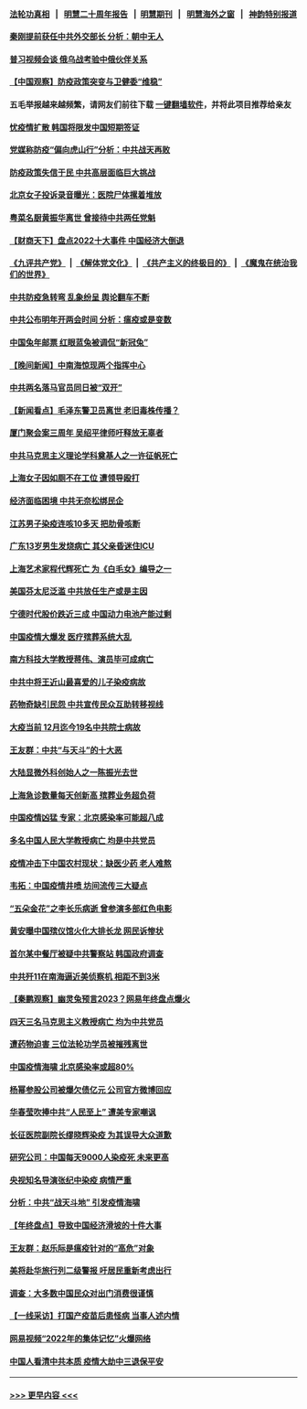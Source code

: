 #### [法轮功真相](https://github.com/gfw-breaker/truth/blob/master/README.md?t=0) &nbsp;&nbsp;|&nbsp;&nbsp; [明慧二十周年报告](https://github.com/gfw-breaker/mh-reports/blob/master/README.md?t=0) &nbsp;&nbsp;|&nbsp;&nbsp;[明慧期刊](https://github.com/gfw-breaker/mh-qikan) &nbsp;&nbsp;|&nbsp;&nbsp; [明慧海外之窗](https://github.com/gfw-breaker/mh-news/blob/master/README.md?t=0) &nbsp;&nbsp;|&nbsp;&nbsp; [神韵特别报道](https://github.com/gfw-breaker/mh-news/blob/master/shenyun.md?t=0)
#### [秦刚提前获任中共外交部长 分析：朝中无人](../pages/nsc413/n13895440.md?t=12310043) 
#### [普习视频会谈 俄乌战考验中俄伙伴关系](../pages/nsc413/n13895357.md?t=12310043) 
#### [【中国观察】防疫政策突变与卫健委“维稳”](../pages/nsc413/n13895108.md?t=12310043) 
#### 五毛举报越来越频繁，请网友们前往下载 [一键翻墙软件](https://github.com/gfw-breaker/ssr-accounts)，并将此项目推荐给亲友
#### [忧疫情扩散 韩国将限发中国短期签证](../pages/nsc413/n13895245.md?t=12310043) 
#### [党媒称防疫“偏向虎山行”分析：中共战天再败](../pages/nsc413/n13894577.md?t=12310043) 
#### [防疫政策失信于民 中共高层面临巨大挑战](../pages/nsc413/n13894627.md?t=12310043) 
#### [北京女子投诉录音曝光：医院尸体摞着堆放](../pages/nsc413/n13895124.md?t=12310043) 
#### [粤菜名厨黄振华离世 曾接待中共两任党魁](../pages/nsc413/n13895159.md?t=12310043) 
#### [【财商天下】盘点2022十大事件 中国经济大倒退](../pages/nsc413/n13895368.md?t=12310043) 
#### [《九评共产党》](https://github.com/begood0513/9ping.md/blob/master/README.md) &nbsp;|&nbsp; [《解体党文化》](../../../../jtdwh.md/blob/master/README.md)  &nbsp;|&nbsp; [《共产主义的终极目的》](../../../../gczydzjmd.md/blob/master/README.md) &nbsp;|&nbsp; [《魔鬼在统治我们的世界》](../../../../mgztzwmdsj.md/blob/master/README.md) 
#### [中共防疫急转弯 乱象纷呈 舆论翻车不断](../pages/nsc413/n13894280.md?t=12310043) 
#### [中共公布明年开两会时间 分析：瘟疫或是变数](../pages/nsc413/n13895278.md?t=12310043) 
#### [中国兔年邮票 红眼蓝兔被调侃“新冠兔”](../pages/nsc413/n13895258.md?t=12310043) 
#### [【晚间新闻】中南海惊现两个指挥中心](../pages/nsc413/n13895248.md?t=12310043) 
#### [中共两名落马官员同日被“双开”](../pages/nsc413/n13895246.md?t=12310043) 
#### [【新闻看点】毛泽东警卫员离世 老旧毒株传播？](../pages/nsc413/n13894728.md?t=12310043) 
#### [厦门聚会案三周年 吴绍平律师吁释放无辜者](../pages/nsc413/n13895064.md?t=12310043) 
#### [中共马克思主义理论学科奠基人之一许征帆死亡](../pages/nsc413/n13894970.md?t=12310043) 
#### [上海女子因如厕不在工位 遭领导殴打](../pages/nsc413/n13895226.md?t=12310043) 
#### [经济面临困境 中共无奈松绑民企](../pages/nsc413/n13894634.md?t=12310043) 
#### [江苏男子染疫连咳10多天 把肋骨咳断](../pages/nsc413/n13895149.md?t=12310043) 
#### [广东13岁男生发烧病亡 其父亲昏迷住ICU](../pages/nsc413/n13894962.md?t=12310043) 
#### [上海艺术家程代辉死亡 为《白毛女》编导之一](../pages/nsc413/n13894840.md?t=12310043) 
#### [美国芬太尼泛滥 中共放任生产或是主因](../pages/nsc413/n13894587.md?t=12310043) 
#### [宁德时代股价跌近三成 中国动力电池产能过剩](../pages/nsc413/n13894565.md?t=12310043) 
#### [中国疫情大爆发 医疗殡葬系统大乱](../pages/nsc413/n13894549.md?t=12310043) 
#### [南方科技大学教授蒋伟、演员毕可成病亡](../pages/nsc413/n13894959.md?t=12310043) 
#### [中共中将王近山最喜爱的儿子染疫病故](../pages/nsc413/n13894553.md?t=12310043) 
#### [药物奇缺引民怨 中共宣传民众互助转移视线](../pages/nsc413/n13894561.md?t=12310043) 
#### [大疫当前 12月迄今19名中共院士病故](../pages/nsc413/n13894533.md?t=12310043) 
#### [王友群：中共“与天斗”的十大恶](../pages/nsc413/n13895040.md?t=12310043) 
#### [大陆显微外科创始人之一陈振光去世](../pages/nsc413/n13894878.md?t=12310043) 
#### [上海急诊数量每天创新高 殡葬业务超负荷](../pages/nsc413/n13894949.md?t=12310043) 
#### [中国疫情凶猛 专家：北京感染率可能超八成](../pages/nsc413/n13894948.md?t=12310043) 
#### [多名中国人民大学教授病亡 均是中共党员](../pages/nsc413/n13894877.md?t=12310043) 
#### [疫情冲击下中国农村现状：缺医少药 老人难熬](../pages/nsc413/n13894835.md?t=12310043) 
#### [韦拓：中国疫情井喷 坊间流传三大疑点](../pages/nsc413/n13894528.md?t=12310043) 
#### [“五朵金花”之李长乐病逝 曾参演多部红色电影](../pages/nsc413/n13894522.md?t=12310043) 
#### [黄安曝中国殡仪馆火化大排长龙 网民诉惨状](../pages/nsc413/n13894733.md?t=12310043) 
#### [首尔某中餐厅被疑中共警察站 韩国政府调查](../pages/nsc413/n13894473.md?t=12310043) 
#### [中共歼11在南海逼近美侦察机 相距不到3米](../pages/nsc413/n13894594.md?t=12310043) 
#### [【秦鹏观察】幽灵兔预言2023？网易年终盘点爆火](../pages/nsc413/n13894708.md?t=12310043) 
#### [四天三名马克思主义教授病亡 均为中共党员](../pages/nsc413/n13894656.md?t=12310043) 
#### [遭药物迫害 三位法轮功学员被摧残离世](../pages/nsc413/n13893822.md?t=12310043) 
#### [中国疫情海啸 北京感染率或超80%](../pages/nsc413/n13894673.md?t=12310043) 
#### [杨幂参股公司被爆欠债亿元 公司官方微博回应](../pages/nsc413/n13894649.md?t=12310043) 
#### [华春莹吹捧中共“人民至上” 遭美专家嘲讽](../pages/nsc413/n13894578.md?t=12310043) 
#### [长征医院副院长缪晓辉染疫 为其误导大众道歉](../pages/nsc413/n13894605.md?t=12310043) 
#### [研究公司：中国每天9000人染疫死 未来更高](../pages/nsc413/n13894550.md?t=12310043) 
#### [央视知名导演张纪中染疫 病情严重](../pages/nsc413/n13894559.md?t=12310043) 
#### [分析：中共“战天斗地” 引发疫情海啸](../pages/nsc413/n13893833.md?t=12310043) 
#### [【年终盘点】导致中国经济滑坡的十件大事](../pages/nsc413/n13893109.md?t=12310043) 
#### [王友群：赵乐际是瘟疫针对的“高危”对象](../pages/nsc413/n13893869.md?t=12310043) 
#### [美将赴华旅行列二级警报 吁居民重新考虑出行](../pages/nsc413/n13894518.md?t=12310043) 
#### [调查：大多数中国民众对出门消费很谨慎](../pages/nsc413/n13894551.md?t=12310043) 
#### [【一线采访】打国产疫苗后患怪病 当事人述内情](../pages/nsc413/n13894302.md?t=12310043) 
#### [网易视频“2022年的集体记忆”火爆网络](../pages/nsc413/n13894498.md?t=12310043) 
#### [中国人看清中共本质 疫情大劫中三退保平安](../pages/nsc413/n13891650.md?t=12310043) 

----
#### [ >>> 更早内容 <<< ](../indexes/nsc413-earlier.md)
